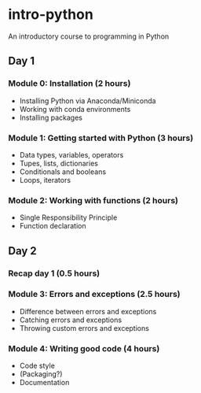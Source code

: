 # intro-python
An introductory course to programming in Python

## Day 1

### Module 0: Installation (2 hours)
- Installing Python via Anaconda/Miniconda
- Working with conda environments
- Installing packages

### Module 1: Getting started with Python (3 hours)
- Data types, variables, operators
- Tupes, lists, dictionaries
- Conditionals and booleans
- Loops, iterators

### Module 2: Working with functions (2 hours)
- Single Responsibility Principle
- Function declaration

## Day 2

### Recap day 1 (0.5 hours)

### Module 3: Errors and exceptions (2.5 hours)
- Difference between errors and exceptions
- Catching errors and exceptions
- Throwing custom errors and exceptions

### Module 4: Writing good code (4 hours)
- Code style
- (Packaging?)
- Documentation
